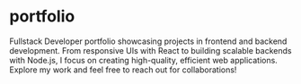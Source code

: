 # portfolio
Fullstack Developer portfolio showcasing projects in frontend and backend development. From responsive UIs with React to building scalable backends with Node.js, I focus on creating high-quality, efficient web applications. Explore my work and feel free to reach out for collaborations!
